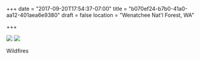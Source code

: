 +++
date = "2017-09-20T17:54:37-07:00"
title = "b070ef24-b7b0-41a0-aa12-401aea6e9380"
draft = false 
location = "Wenatchee Nat'l Forest, WA"

+++

![](https://d17enza3bfujl8.cloudfront.net/DSCF8432.jpg)
![](https://d17enza3bfujl8.cloudfront.net/DSCF8434.jpg)

Wildfires
